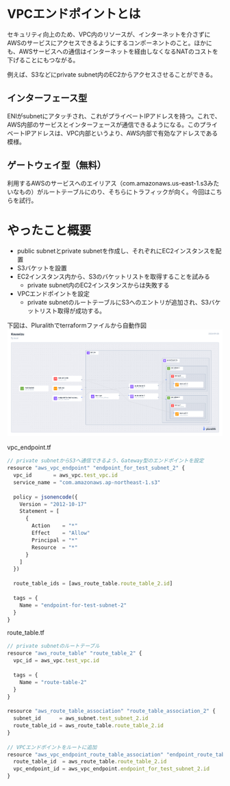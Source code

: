 # VPCエンドポイントとは
セキュリティ向上のため、VPC内のリソースが、インターネットを介さずにAWSのサービスにアクセスできるようにするコンポーネントのこと。ほかにも、AWSサービスへの通信はインターネットを経由しなくなるNATのコストを下げることにもつながる。

例えば、S3などにprivate subnet内のEC2からアクセスさせることができる。

## インターフェース型
ENIがsubnetにアタッチされ、これがプライベートIPアドレスを持つ。これで、AWS内部のサービスとインターフェースが通信できるようになる。このプライベートIPアドレスは、VPC内部というより、AWS内部で有効なアドレスである模様。

## ゲートウェイ型（無料）
利用するAWSのサービスへのエイリアス（com.amazonaws.us-east-1.s3みたいなもの）がルートテーブルにのり、そちらにトラフィックが向く。今回はこちらを試行。

# やったこと概要
- public subnetとprivate subnetを作成し、それぞれにEC2インスタンスを配置
- S3バケットを設置
- EC2インスタンス内から、S3のバケットリストを取得することを試みる
  - private subnet内のEC2インスタンスからは失敗する
- VPCエンドポイントを設定
  - private subnetのルートテーブルにS3へのエントリが追加され、S3バケットリスト取得が成功する。

下図は、Pluralithでterraformファイルから自動作図
![](diagram_vpc_endpoint.png)

vpc_endpoint.tf

```jsx
// private subnetからS3へ通信できるよう、Gateway型のエンドポイントを設定
resource "aws_vpc_endpoint" "endpoint_for_test_subnet_2" {
  vpc_id       = aws_vpc.test_vpc.id
  service_name = "com.amazonaws.ap-northeast-1.s3"

  policy = jsonencode({
    Version = "2012-10-17"
    Statement = [
      {
        Action    = "*"
        Effect    = "Allow"
        Principal = "*"
        Resource  = "*"
      }
    ]
  })

  route_table_ids = [aws_route_table.route_table_2.id]

  tags = {
    Name = "endpoint-for-test-subnet-2"
  }
}
```

route_table.tf
```jsx
// private subnetのルートテーブル
resource "aws_route_table" "route_table_2" {
  vpc_id = aws_vpc.test_vpc.id

  tags = {
    Name = "route-table-2"
  }
}

resource "aws_route_table_association" "route_table_association_2" {
  subnet_id      = aws_subnet.test_subnet_2.id
  route_table_id = aws_route_table.route_table_2.id
}

// VPCエンドポイントをルートに追加
resource "aws_vpc_endpoint_route_table_association" "endpoint_route_table_association_2" {
  route_table_id  = aws_route_table.route_table_2.id
  vpc_endpoint_id = aws_vpc_endpoint.endpoint_for_test_subnet_2.id
}
```
